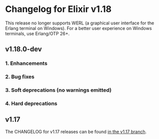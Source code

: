 # Changelog for Elixir v1.18

This release no longer supports WERL (a graphical user interface for the Erlang terminal on Windows). For a better user experience on Windows terminals, use Erlang/OTP 26+.

## v1.18.0-dev

### 1. Enhancements

### 2. Bug fixes

### 3. Soft deprecations (no warnings emitted)

### 4. Hard deprecations

## v1.17

The CHANGELOG for v1.17 releases can be found [in the v1.17 branch](https://github.com/elixir-lang/elixir/blob/v1.17/CHANGELOG.md).

